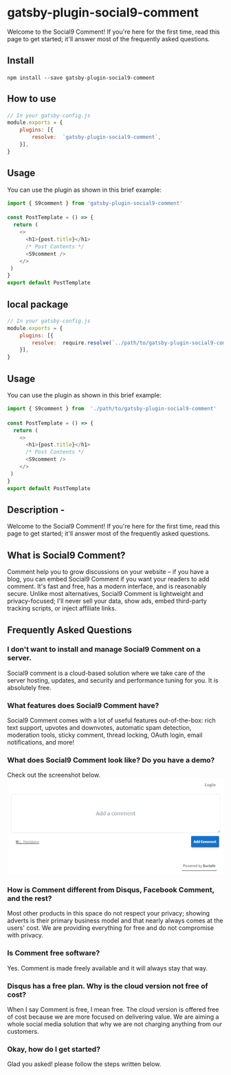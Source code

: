 # gatsby-plugin-social9-comment

Welcome to the Social9 Comment! If you're here for the first time, read this page to get started; it'll answer most of the frequently asked questions.

## Install

`npm install --save gatsby-plugin-social9-comment`

## How to use

```javascript
// In your gatsby-config.js
module.exports = {
	plugins: [{
		resolve:  `gatsby-plugin-social9-comment`,
	}],
}
```

## Usage

You can use the plugin as shown in this brief example:

```javascript
import { S9comment } from 'gatsby-plugin-social9-comment'

const PostTemplate = () => {
  return (
    <>
      <h1>{post.title}</h1>
      /* Post Contents */
      <S9comment />
    </>
 )
}
export default PostTemplate
```

## local package

```javascript
// In your gatsby-config.js
module.exports = {
	plugins: [{
		resolve:  require.resolve(`../path/to/gatsby-plugin-social9-comment`),
	}],
}
```

## Usage

You can use the plugin as shown in this brief example:

```javascript
import { S9comment } from  './path/to/gatsby-plugin-social9-comment'

const PostTemplate = () => {
  return (
    <>
      <h1>{post.title}</h1>
      /* Post Contents */
      <S9comment />
    </>
 )
}
export default PostTemplate
```

## Description -

Welcome to the Social9 Comment! If you're here for the first time, read this page to get started; it'll answer most of the frequently asked questions.

## What is Social9 Comment?

Comment help you to grow discussions on your website – if you have a blog, you can embed Social9 Comment if you want your readers to add comment. It's fast and free, has a modern interface, and is reasonably secure. Unlike most alternatives, Social9 Comment is lightweight and privacy-focused; I'll never sell your data, show ads, embed third-party tracking scripts, or inject affiliate links.

## Frequently Asked Questions

### I don't want to install and manage Social9 Comment on a server.

Social9 comment is a cloud-based solution where we take care of the server hosting, updates, and security and performance tuning for you. It is absolutely free.

### What features does Social9 Comment have?

Social9 Comment comes with a lot of useful features out-of-the-box: rich text support, upvotes and downvotes, automatic spam detection, moderation tools, sticky comment, thread locking, OAuth login, email notifications, and more!

### What does Social9 Comment look like? Do you have a demo?

Check out the screenshot below.
![social9 comment example](screenshot.png)

### How is Comment different from Disqus, Facebook Comment, and the rest?

Most other products in this space do not respect your privacy; showing adverts is their primary business model and that nearly always comes at the users' cost. We are providing everything for free and do not compromise with privacy.

### Is Comment free software?

Yes. Comment is made freely available and it will always stay that way.

### Disqus has a free plan. Why is the cloud version not free of cost?

When I say Comment is free, I mean free. The cloud version is offered free of cost because we are more focused on delivering value. We are aiming a whole social media solution that why we are not charging anything from our customers.

### Okay, how do I get started?

Glad you asked! please follow the steps written below.